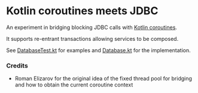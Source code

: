 # Kotlin coroutines meets JDBC

An experiment in bridging blocking JDBC calls with [Kotlin coroutines](https://github.com/Kotlin/kotlinx.coroutines/blob/master/coroutines-guide.md).
 
It supports re-entrant transactions allowing services to be composed.

See [DatabaseTest.kt](src/test/kotlin/coroutines/db/DatabaseTest.kt) for examples
and [Database.kt](src/main/kotlin/coroutines/db/Database.kt) for the implementation.
 
### Credits

- Roman Elizarov for the original idea of the fixed thread pool for bridging and
  how to obtain the current coroutine context
 